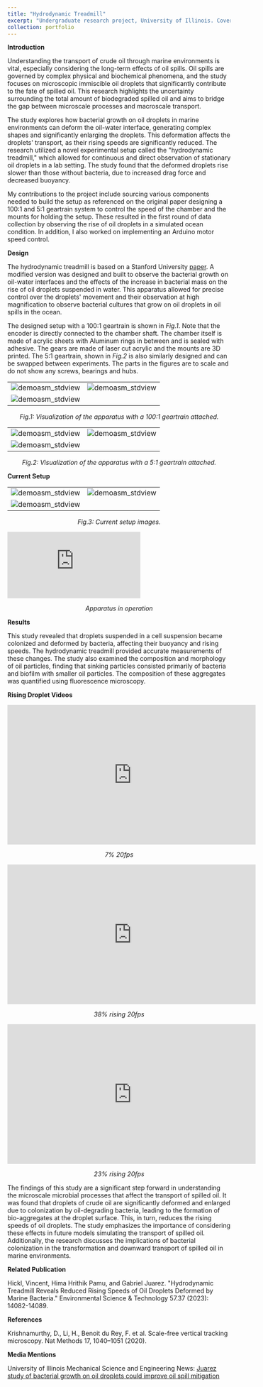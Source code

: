 ```yaml
---
title: "Hydrodynamic Treadmill"
excerpt: "Undergraduate research project, University of Illinois. Cover image by Hima Pamu <br/><img src='/images/treadmill.jpg'>"
collection: portfolio
---
```



**Introduction**


Understanding the transport of crude oil through marine environments is vital, especially considering the long-term effects of oil spills. Oil spills are governed by complex physical and biochemical phenomena, and the study focuses on microscopic immiscible oil droplets that significantly contribute to the fate of spilled oil. This research highlights the uncertainty surrounding the total amount of biodegraded spilled oil and aims to bridge the gap between microscale processes and macroscale transport.


The study explores how bacterial growth on oil droplets in marine environments can deform the oil-water interface, generating complex shapes and significantly enlarging the droplets. This deformation affects the droplets' transport, as their rising speeds are significantly reduced. The research utilized a novel experimental setup called the "hydrodynamic treadmill," which allowed for continuous and direct observation of stationary oil droplets in a lab setting. The study found that the deformed droplets rise slower than those without bacteria, due to increased drag force and decreased buoyancy.


My contributions to the project include sourcing various components needed to build the setup as referenced on the original paper designing a 100:1 and 5:1 geartrain system to control the speed of the chamber and the mounts for holding the setup. These resulted in the first round of data collection by observing the rise of oil droplets in a simulated ocean condition. In addition, I also worked on implementing an Arduino motor speed control.


**Design**


The hydrodynamic treadmill is based on a Stanford University <a href="https://www.google.com/url?q=https://www.nature.com/articles/s41592-020-0924-7?proof%3Dt%23Abs1&sa=D&source=docs&ust=1642034900180041&usg=AOvVaw2CDhV_u_gbPzqSTAPZYor0" target="_blank">paper</a>. A modified version was designed and built to observe the bacterial growth on oil-water interfaces and the effects of the increase in bacterial mass on the rise of oil droplets suspended in water. This apparatus allowed for precise control over the droplets' movement and their observation at high magnification to observe  bacterial cultures that grow on oil droplets in oil spills in the ocean.


The designed setup with a 100:1 geartrain is shown in <i>Fig.1</i>. Note that the encoder is directly connected to the chamber shaft. The chamber itself is made of acrylic sheets with Aluminum rings in between and is sealed with adhesive. The gears are made of laser cut acrylic and the mounts are 3D printed. The 5:1 geartrain, shown in <i>Fig.2</i> is also similarly designed and can be swapped between experiments. The parts in the figures are to scale and do not show any screws, bearings and hubs.


<!--FULL WIDTH IMAGE PLACEMENT-->
<!--
<img src='/images/fullasm1.jpg' alt="demoasm_stdview" class="center">
<p style="text-align:center"> <i>Fig.1: Visualization of the apparatus with a 100:1 geartrain attached.</i></p>


<img src='/images/fullasm4.jpg' alt="demoasm_perview" class="center">
<p style="text-align:center"> <i>Fig.2: Visualization of the apparatus with a 100:1 geartrain attached.</i></p>


<img src='/images/fullasm2.jpg' alt="demoasm_perview" class="center">
<p style="text-align:center"> <i>Fig.3: Visualization of the apparatus with a 100:1 geartrain attached.</i></p>
-->


<!--THREE ROW IMAGE PLACEMENT-->
<!--
<table border="0">
 <tr>
  <td><img src='/images/fullasm4.jpg' alt="demoasm_stdview" class="center"></td>
 </tr>
 <tr>
  <td><img src='/images/fullasm1.jpg' alt="demoasm_stdview" class="center"></td>
 </tr>
 <tr>
  <td><img src='/images/fullasm2.jpg' alt="demoasm_stdview" class="center"></td>
 </tr>
</table>
<p style="text-align:center"> <i>Fig.1: Visualization of the apparatus with a 100:1 geartrain attached.</i></p>
-->

<!--TABLE IMAGE PLACEMENT-->
<table border="0">
 <tr>
  <td><img src='/images/fullasm4.jpg' alt="demoasm_stdview" class="center"></td>
  <td><img src='/images/fullasm1.jpg' alt="demoasm_stdview" class="center"></td>
 </tr> 
 <tr>
  <td colspan="2"><img src='/images/fullasm2.jpg' alt="demoasm_stdview" class="center"></td>
 </tr>
</table>
<p style="text-align:center"> <i>Fig.1: Visualization of the apparatus with a 100:1 geartrain attached.</i></p>


<table border="0">
 <tr>
  <td><img src='/images/render_2_3.jpg' alt="demoasm_stdview" class="center"></td>
  <td><img src='/images/render_2_4.jpg' alt="demoasm_stdview" class="center"></td>
 </tr> 
 <tr>
  <td colspan="2"><img src='/images/render_2_5.jpg' alt="demoasm_stdview" class="center"></td>
 </tr>
</table>
<p style="text-align:center"> <i>Fig.2: Visualization of the apparatus with a 5:1 geartrain attached.</i></p>


**Current Setup**


<table border="0">
 <tr>
  <td><img src='/images/Image20220201173047.jpg' alt="demoasm_stdview" class="center"></td>
  <td><img src='/images/Image20220201173054.jpg' alt="demoasm_stdview" class="center"></td>
 </tr> 
 <tr>
  <td colspan="2"><img src='/images/Image20220201173058.jpg' alt="demoasm_stdview" class="center"></td>
 </tr>
</table>
<p style="text-align:center"> <i>Fig.3: Current setup images.</i></p>


<iframe src="https://www.youtube.com/embed/kNOHeVRt7FY" title="Hydrodynamic Treadmill operation, 5:1 reduction" frameborder="0" allow="accelerometer; autoplay; clipboard-write; encrypted-media; gyroscope; picture-in-picture" allowfullscreen></iframe>
<p style="text-align:center"> <i>Apparatus in operation</i></p>

**Results**


This study revealed that droplets suspended in a cell suspension became colonized and deformed by bacteria, affecting their buoyancy and rising speeds. The hydrodynamic treadmill provided accurate measurements of these changes. The study also examined the composition and morphology of oil particles, finding that sinking particles consisted primarily of bacteria and biofilm with smaller oil particles. The composition of these aggregates was quantified using fluorescence microscopy.

 
**Rising Droplet Videos**
 
 
<iframe width="560" height="315" src="https://www.youtube.com/embed/SMOf11N9k54" title="Rising Droplet Video: 20fps 7 %" frameborder="0" allow="accelerometer; autoplay; clipboard-write; encrypted-media; gyroscope; picture-in-picture; web-share" allowfullscreen></iframe>
<p style="text-align:center"> <i>7% 20fps</i></p>


<iframe width="560" height="315" src="https://www.youtube.com/embed/zRqcoL415WQ" title="Rising Droplet Video: 20fps 38 %" frameborder="0" allow="accelerometer; autoplay; clipboard-write; encrypted-media; gyroscope; picture-in-picture; web-share" allowfullscreen></iframe>
<p style="text-align:center"> <i>38% rising 20fps</i></p>


<iframe width="560" height="315" src="https://www.youtube.com/embed/lGhy-52FVTU" title="Rising Droplet Video: 20fps 23 %" frameborder="0" allow="accelerometer; autoplay; clipboard-write; encrypted-media; gyroscope; picture-in-picture; web-share" allowfullscreen></iframe>
<p style="text-align:center"> <i>23% rising 20fps</i></p>


The findings of this study are a significant step forward in understanding the microscale microbial processes that affect the transport of spilled oil. It was found that droplets of crude oil are significantly deformed and enlarged due to colonization by oil-degrading bacteria, leading to the formation of bio-aggregates at the droplet surface. This, in turn, reduces the rising speeds of oil droplets. The study emphasizes the importance of considering these effects in future models simulating the transport of spilled oil. Additionally, the research discusses the implications of bacterial colonization in the transformation and downward transport of spilled oil in marine environments.


**Related Publication**


Hickl, Vincent, Hima Hrithik Pamu, and Gabriel Juarez. "Hydrodynamic Treadmill Reveals Reduced Rising Speeds of Oil Droplets Deformed by Marine Bacteria." Environmental Science & Technology 57.37 (2023): 14082-14089.


**References**


Krishnamurthy, D., Li, H., Benoit du Rey, F. et al. Scale-free vertical tracking microscopy. Nat Methods 17, 1040–1051 (2020).


**Media Mentions**


University of Illinois Mechanical Science and Engineering News: <a href="https://mechse.illinois.edu/news/juarez-study-bacterial-growth-oil-droplets-could-improve-oil-spill-mitigation" target="_blank">Juarez study of bacterial growth on oil droplets could improve oil spill mitigation</a>

